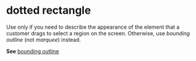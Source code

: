 # dotted rectangle

Use only if you need to describe the appearance of the element that a customer drags to select a region on the screen. Otherwise, use *bounding outline* (not *marquee*) instead.

**See** [bounding outline](../b/bounding-outline.md)
